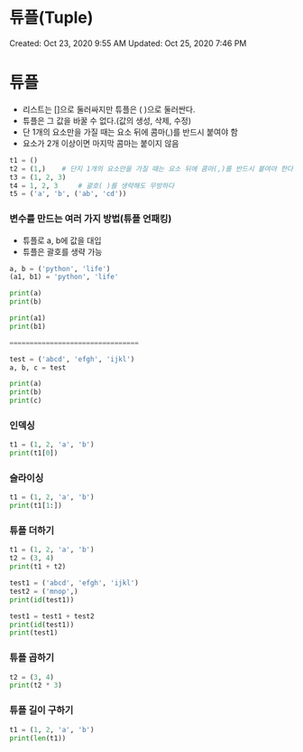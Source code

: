 # 튜플(Tuple)

Created: Oct 23, 2020 9:55 AM
Updated: Oct 25, 2020 7:46 PM

# 튜플

- 리스트는 []으로 둘러싸지만 튜플은 ( )으로 둘러싼다.
- 튜플은 그 값을 바꿀 수 없다.(값의 생성, 삭제, 수정)
- 단 1개의 요소만을 가질 때는 요소 뒤에 콤마(,)를 반드시 붙여야 함
- 요소가 2개 이상이면 마지막 콤마는 붙이지 않음

```python
t1 = ()
t2 = (1,)    # 단지 1개의 요소만을 가질 때는 요소 뒤에 콤마(,)를 반드시 붙여야 한다
t3 = (1, 2, 3)
t4 = 1, 2, 3     # 괄호( )를 생략해도 무방하다
t5 = ('a', 'b', ('ab', 'cd'))
```

### 변수를 만드는 여러 가지 방법(튜플 언패킹)

- 튜플로 a, b에 값을 대입
- 튜플은 괄호를 생략 가능

```python
a, b = ('python', 'life')
(a1, b1) = 'python', 'life'

print(a)
print(b)

print(a1)
print(b1)

================================

test = ('abcd', 'efgh', 'ijkl')
a, b, c = test

print(a)
print(b)
print(c)
```

### 인덱싱

```python
t1 = (1, 2, 'a', 'b')
print(t1[0])
```

### 슬라이싱

```python
t1 = (1, 2, 'a', 'b')
print(t1[1:])
```

### 튜플 더하기

```python
t1 = (1, 2, 'a', 'b')
t2 = (3, 4)
print(t1 + t2)
```

```python
test1 = ('abcd', 'efgh', 'ijkl')
test2 = ('mnop',)
print(id(test1))

test1 = test1 + test2
print(id(test1))
print(test1)
```

### 튜플 곱하기

```python
t2 = (3, 4)
print(t2 * 3)
```

### 튜플 길이 구하기

```python
t1 = (1, 2, 'a', 'b')
print(len(t1))
```